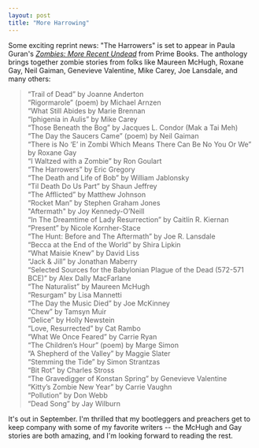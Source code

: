 ```yaml
---
layout: post
title: "More Harrowing"
---
```


Some exciting reprint news: "The Harrowers" is set to appear in Paula Guran's [*Zombies: More Recent Undead*](http://www.prime-books.com/shop/print-books/zombies-more-recent-dead-edited-by-paula-guran/) from Prime Books. The anthology brings together zombie stories from folks like Maureen McHugh, Roxane Gay, Neil Gaiman, Genevieve Valentine, Mike Carey, Joe Lansdale, and many others: 
  
> “Trail of Dead” by Joanne Anderton  
“Rigormarole” (poem) by Michael Arnzen  
“What Still Abides by Marie Brennan  
“Iphigenia in Aulis” by Mike Carey  
“Those Beneath the Bog” by Jacques L. Condor (Mak a Tai Meh)  
“The Day the Saucers Came” (poem) by Neil Gaiman  
“There is No ‘E’ in Zombi Which Means There Can Be No You Or We” by Roxane Gay  
“I Waltzed with a Zombie” by Ron Goulart  
“The Harrowers” by Eric Gregory  
“The Death and Life of Bob” by William Jablonsky  
“Til Death Do Us Part” by Shaun Jeffrey  
“The Afflicted” by Matthew Johnson  
“Rocket Man” by Stephen Graham Jones  
"Aftermath" by Joy Kennedy-O’Neill  
“In The Dreamtime of Lady Resurrection” by Caitlín R. Kiernan  
“Present” by Nicole Kornher-Stace  
“The Hunt: Before and The Aftermath” by Joe R. Lansdale  
“Becca at the End of the World” by Shira Lipkin  
“What Maisie Knew” by David Liss  
“Jack & Jill” by Jonathan Maberry  
“Selected Sources for the Babylonian Plague of the Dead (572-571 BCE)” by Alex Dally MacFarlane  
“The Naturalist” by Maureen McHugh  
“Resurgam” by Lisa Mannetti  
“The Day the Music Died” by Joe McKinney  
“Chew” by Tamsyn Muir  
“Delice” by Holly Newstein  
“Love, Resurrected” by Cat Rambo  
“What We Once Feared” by Carrie Ryan  
“The Children’s Hour” (poem) by Marge Simon  
“A Shepherd of the Valley” by Maggie Slater  
“Stemming the Tide” by Simon Strantzas  
“Bit Rot” by Charles Stross  
“The Gravedigger of Konstan Spring” by Genevieve Valentine  
“Kitty’s Zombie New Year” by Carrie Vaughn  
“Pollution” by Don Webb  
“Dead Song” by Jay Wilburn  
  
It's out in September. I'm thrilled that my bootleggers and preachers get to keep company with some of my favorite writers -- the McHugh and Gay stories are both amazing, and I'm looking forward to reading the rest.
